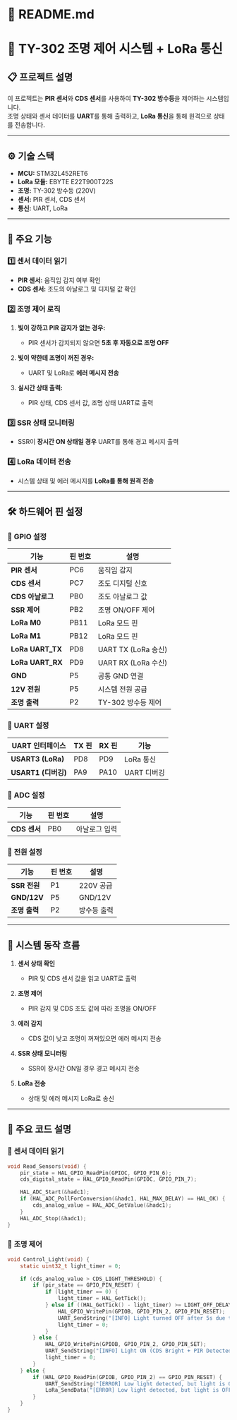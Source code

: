 # 📑 **README.md**

# 🚀 **TY-302 조명 제어 시스템 + LoRa 통신**

## 📋 **프로젝트 설명**
이 프로젝트는 **PIR 센서**와 **CDS 센서**를 사용하여 **TY-302 방수등**을 제어하는 시스템입니다.  
조명 상태와 센서 데이터를 **UART**를 통해 출력하고, **LoRa 통신**을 통해 원격으로 상태를 전송합니다.

---

## ⚙️ **기술 스택**
- **MCU:** STM32L452RET6  
- **LoRa 모듈:** EBYTE E22T900T22S  
- **조명:** TY-302 방수등 (220V)  
- **센서:** PIR 센서, CDS 센서  
- **통신:** UART, LoRa  

---

## 📡 **주요 기능**

### 1️⃣ **센서 데이터 읽기**
- **PIR 센서:** 움직임 감지 여부 확인  
- **CDS 센서:** 조도의 아날로그 및 디지털 값 확인  

### 2️⃣ **조명 제어 로직**
1. **빛이 강하고 PIR 감지가 없는 경우:**  
   - PIR 센서가 감지되지 않으면 **5초 후 자동으로 조명 OFF**  

2. **빛이 약한데 조명이 꺼진 경우:**  
   - UART 및 LoRa로 **에러 메시지 전송**

3. **실시간 상태 출력:**  
   - PIR 상태, CDS 센서 값, 조명 상태 UART로 출력  

### 3️⃣ **SSR 상태 모니터링**
- SSR이 **장시간 ON 상태일 경우** UART를 통해 경고 메시지 출력  

### 4️⃣ **LoRa 데이터 전송**
- 시스템 상태 및 에러 메시지를 **LoRa를 통해 원격 전송**  

---

## 🛠️ **하드웨어 핀 설정**

### 📌 **GPIO 설정**

| **기능**       | **핀 번호** | **설명**           |
|-----------------|------------|--------------------|
| **PIR 센서**   | PC6        | 움직임 감지        |
| **CDS 센서**   | PC7        | 조도 디지털 신호   |
| **CDS 아날로그** | PB0        | 조도 아날로그 값   |
| **SSR 제어**   | PB2        | 조명 ON/OFF 제어   |
| **LoRa M0**    | PB11       | LoRa 모드 핀       |
| **LoRa M1**    | PB12       | LoRa 모드 핀       |
| **LoRa UART_TX** | PD8        | UART TX (LoRa 송신) |
| **LoRa UART_RX** | PD9        | UART RX (LoRa 수신) |
| **GND**        | P5         | 공통 GND 연결      |
| **12V 전원**   | P5         | 시스템 전원 공급   |
| **조명 출력**  | P2         | TY-302 방수등 제어 |

### 📌 **UART 설정**

| **UART 인터페이스** | **TX 핀** | **RX 핀** | **기능**        |
|----------------------|---------|---------|----------------|
| **USART3 (LoRa)**    | PD8     | PD9     | LoRa 통신      |
| **USART1 (디버깅)**  | PA9     | PA10    | UART 디버깅    |

### 📌 **ADC 설정**

| **기능**       | **핀 번호** | **설명**        |
|-----------------|------------|---------------|
| **CDS 센서**   | PB0        | 아날로그 입력  |

### 📌 **전원 설정**

| **기능**      | **핀 번호** | **설명**    |
|---------------|------------|-----------|
| **SSR 전원**  | P1         | 220V 공급  |
| **GND/12V**   | P5         | GND/12V   |
| **조명 출력** | P2         | 방수등 출력 |

---

## 🔄 **시스템 동작 흐름**
1. **센서 상태 확인**  
   - PIR 및 CDS 센서 값을 읽고 UART로 출력  

2. **조명 제어**  
   - PIR 감지 및 CDS 조도 값에 따라 조명을 ON/OFF  

3. **에러 감지**  
   - CDS 값이 낮고 조명이 꺼져있으면 에러 메시지 전송  

4. **SSR 상태 모니터링**  
   - SSR이 장시간 ON일 경우 경고 메시지 전송  

5. **LoRa 전송**  
   - 상태 및 에러 메시지 LoRa로 송신  

---

## 📝 **주요 코드 설명**

### 🔹 **센서 데이터 읽기**
```c
void Read_Sensors(void) {
    pir_state = HAL_GPIO_ReadPin(GPIOC, GPIO_PIN_6);
    cds_digital_state = HAL_GPIO_ReadPin(GPIOC, GPIO_PIN_7);

    HAL_ADC_Start(&hadc1);
    if (HAL_ADC_PollForConversion(&hadc1, HAL_MAX_DELAY) == HAL_OK) {
        cds_analog_value = HAL_ADC_GetValue(&hadc1);
    }
    HAL_ADC_Stop(&hadc1);
}
```
### 🔹 **조명 제어**
```c
void Control_Light(void) {
    static uint32_t light_timer = 0;

    if (cds_analog_value > CDS_LIGHT_THRESHOLD) {
        if (pir_state == GPIO_PIN_RESET) {
            if (light_timer == 0) {
                light_timer = HAL_GetTick();
            } else if ((HAL_GetTick() - light_timer) >= LIGHT_OFF_DELAY) {
                HAL_GPIO_WritePin(GPIOB, GPIO_PIN_2, GPIO_PIN_RESET);
                UART_SendString("[INFO] Light turned OFF after 5s due to no PIR detection.\r\n");
                light_timer = 0;
            }
        } else {
            HAL_GPIO_WritePin(GPIOB, GPIO_PIN_2, GPIO_PIN_SET);
            UART_SendString("[INFO] Light ON (CDS Bright + PIR Detected).\r\n");
            light_timer = 0;
        }
    } else {
        if (HAL_GPIO_ReadPin(GPIOB, GPIO_PIN_2) == GPIO_PIN_RESET) {
            UART_SendString("[ERROR] Low light detected, but light is OFF!\r\n");
            LoRa_SendData("[ERROR] Low light detected, but light is OFF!");
        }
    }
}
```
